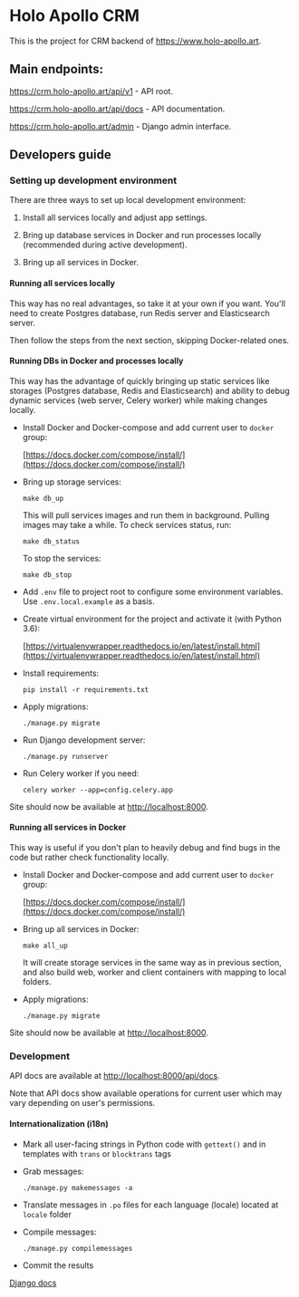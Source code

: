 # Holo Apollo CRM

This is the project for CRM backend of https://www.holo-apollo.art.

## Main endpoints:

https://crm.holo-apollo.art/api/v1 - API root.

https://crm.holo-apollo.art/api/docs - API documentation.

https://crm.holo-apollo.art/admin - Django admin interface.

## Developers guide

### Setting up development environment

There are three ways to set up local development environment:

1. Install all services locally and adjust app settings.

2. Bring up database services in Docker and run processes locally (recommended during active
   development).

3. Bring up all services in Docker.


#### Running all services locally

This way has no real advantages, so take it at your own if you want.
You'll need to create Postgres database, run Redis server and Elasticsearch server.

Then follow the steps from the next section, skipping Docker-related ones.


#### Running DBs in Docker and processes locally

This way has the advantage of quickly bringing up static services like storages (Postgres database,
Redis and Elasticsearch) and ability to debug dynamic services (web server, Celery worker) while
making changes locally.

- Install Docker and Docker-compose and add current user to `docker` group:

  [https://docs.docker.com/compose/install/](https://docs.docker.com/compose/install/)

- Bring up storage services:

  ```
  make db_up
  ```

  This will pull services images and run them in background. Pulling images may take a while.
  To check services status, run:

  ```
  make db_status
  ```

  To stop the services:

  ```
  make db_stop
  ```

- Add `.env` file to project root to configure some environment variables. Use `.env.local.example`
  as a basis.

- Create virtual environment for the project and activate it (with Python 3.6):

  [https://virtualenvwrapper.readthedocs.io/en/latest/install.html](https://virtualenvwrapper.readthedocs.io/en/latest/install.html)

- Install requirements:

  ```
  pip install -r requirements.txt
  ```

- Apply migrations:

  ```
  ./manage.py migrate
  ```

- Run Django development server:

  ```
  ./manage.py runserver
  ```

- Run Celery worker if you need:

  ```
  celery worker --app=config.celery.app
  ```

Site should now be available at [http://localhost:8000](http://localhost:8000).


#### Running all services in Docker

This way is useful if you don't plan to heavily debug and find bugs in the code but rather check
functionality locally.

- Install Docker and Docker-compose and add current user to `docker` group:

  [https://docs.docker.com/compose/install/](https://docs.docker.com/compose/install/)

- Bring up all services in Docker:

  ```
  make all_up
  ```

  It will create storage services in the same way as in previous section, and also build web, worker
  and client containers with mapping to local folders.

- Apply migrations:

  ```
  ./manage.py migrate
  ```

Site should now be available at [http://localhost:8000](http://localhost:8000).


### Development

API docs are available at [http://localhost:8000/api/docs](http://localhost:8000/api/docs).

Note that API docs show available operations for current user which may vary depending on user's
permissions.


#### Internationalization (i18n)

- Mark all user-facing strings in Python code with `gettext()` and in templates with `trans` or `blocktrans` tags

- Grab messages:

  ```
  ./manage.py makemessages -a
  ```

- Translate messages in `.po` files for each language (locale) located at `locale` folder

- Compile messages:

  ```
  ./manage.py compilemessages
  ```

- Commit the results

[Django docs](https://docs.djangoproject.com/en/2.1/topics/i18n/translation/)
